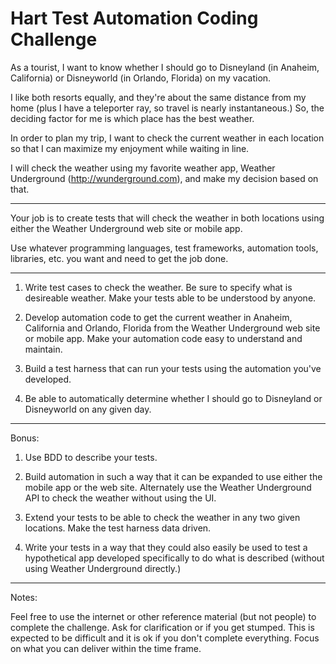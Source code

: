 # Hart Test Automation Coding Challenge

As a tourist, I want to know whether I should go to Disneyland (in Anaheim, California) or Disneyworld (in Orlando, Florida) on my vacation.  

I like both resorts equally, and they're about the same distance from my home (plus I have a teleporter ray, so travel is nearly instantaneous.) So, the deciding factor for me is which place has the best weather.

In order to plan my trip, I want to check the current weather in each location so that I can maximize my enjoyment while waiting in line.

I will check the weather using my favorite weather app, Weather Underground (http://wunderground.com), and make my decision based on that.


*** 


Your job is to create tests that will check the weather in both locations using either the Weather Underground web site or mobile app.  

Use whatever programming languages, test frameworks, automation tools, libraries, etc. you want and need to get the job done. 


***


1. Write test cases to check the weather.  Be sure to specify what is desireable weather.  Make your tests able to be understood by anyone.

2. Develop automation code to get the current weather in Anaheim, California and Orlando, Florida from the Weather Underground web site or mobile app.  Make your automation code easy to understand and maintain.

3. Build a test harness that can run your tests using the automation you've developed. 

4. Be able to automatically determine whether I should go to Disneyland or Disneyworld on any given day.


***


Bonus:

1. Use BDD to describe your tests.

2. Build automation in such a way that it can be expanded to use either the mobile app or the web site.  Alternately use the Weather Underground API to check the weather without using the UI.

3. Extend your tests to be able to check the weather in any two given locations.  Make the test harness data driven.

4. Write your tests in a way that they could also easily be used to test a hypothetical app developed specifically to do what is described (without using Weather Underground directly.)


***


Notes:

Feel free to use the internet or other reference material (but not people) to complete the challenge.  Ask for clarification or if you get stumped.  This is expected to be difficult and it is ok if you don't complete everything.  Focus on what you can deliver within the time frame.


